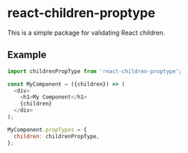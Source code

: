 # react-children-proptype

This is a simple package for validating React children.

## Example
```JavaScript
import childrenPropType from 'react-children-proptype';

const MyComponent = ({children}) => (
  <div>
    <h1>My Component</h1>
    {children}
  </div>
);

MyComponent.propTypes = {
  children: childrenPropType,
};
```